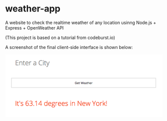 # weather-app
A website to check the realtime weather of any location usinng Node.js + Express + OpenWeather API

(This project is based on a tutorial from codeburst.io)

A screenshot of the final client-side interface is shown below:

![Alt text](/test.png?raw=true "Title")
